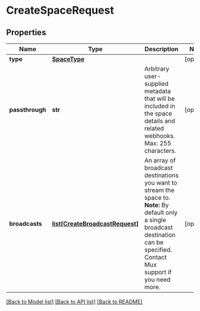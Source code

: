 # CreateSpaceRequest

## Properties
Name | Type | Description | Notes
------------ | ------------- | ------------- | -------------
**type** | [**SpaceType**](SpaceType.md) |  | [optional] 
**passthrough** | **str** | Arbitrary user-supplied metadata that will be included in the space details and related webhooks. Max: 255 characters. | [optional] 
**broadcasts** | [**list[CreateBroadcastRequest]**](CreateBroadcastRequest.md) | An array of broadcast destinations you want to stream the space to. **Note:** By default only a single broadcast destination can be specified. Contact Mux support if you need more. | [optional] 

[[Back to Model list]](../README.md#documentation-for-models) [[Back to API list]](../README.md#documentation-for-api-endpoints) [[Back to README]](../README.md)


